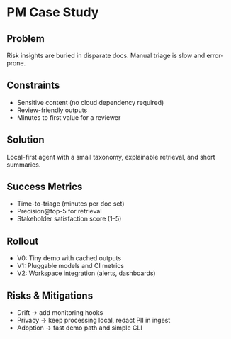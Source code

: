 # PM Case Study

## Problem
Risk insights are buried in disparate docs. Manual triage is slow and error-prone.

## Constraints
- Sensitive content (no cloud dependency required)
- Review-friendly outputs
- Minutes to first value for a reviewer

## Solution
Local-first agent with a small taxonomy, explainable retrieval, and short summaries.

## Success Metrics
- Time-to-triage (minutes per doc set)
- Precision@top-5 for retrieval
- Stakeholder satisfaction score (1–5)

## Rollout
- V0: Tiny demo with cached outputs
- V1: Pluggable models and CI metrics
- V2: Workspace integration (alerts, dashboards)

## Risks & Mitigations
- Drift → add monitoring hooks
- Privacy → keep processing local, redact PII in ingest
- Adoption → fast demo path and simple CLI
